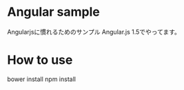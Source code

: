 # Angular sample

Angularjsに慣れるためのサンプル
Angular.js 1.5でやってます。

# How to use

bower install
npm install

